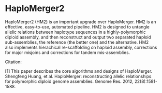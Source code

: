 # HaploMerger2

HaploMerger2 (HM2) is an important upgrade over HaploMerger.
HM2 is an effective, easy-to-use, automated pipeline. HM2 is designed to untangle allelic relations between haplotype sequences in a highly-polymorphic diploid assembly, and then reconstruct and output two separated haploid sub-assemblies, the reference (the better one) and the alternative. HM2 also implements hierachical re-scaffolding on haploid assembly, corrections for major misjoins and corrections for tandem mis-assemblies.	 
 
Citation:

[1] This paper describes the core algorithms and designs of HaploMerger.
Shengfeng Huang, et al. HaploMerger: reconstructing allelic relationships for polymorphic diploid genome assemblies. Genome Res. 2012, 22(8):1581-1588.	 
